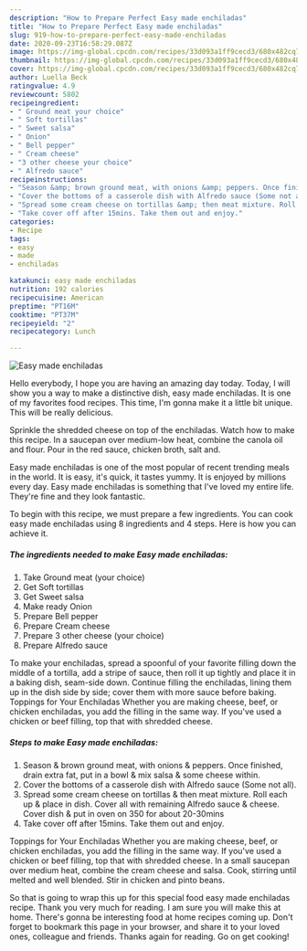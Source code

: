 ```yaml
---
description: "How to Prepare Perfect Easy made enchiladas"
title: "How to Prepare Perfect Easy made enchiladas"
slug: 919-how-to-prepare-perfect-easy-made-enchiladas
date: 2020-09-23T16:58:29.087Z
image: https://img-global.cpcdn.com/recipes/33d093a1ff9cecd3/680x482cq70/easy-made-enchiladas-recipe-main-photo.jpg
thumbnail: https://img-global.cpcdn.com/recipes/33d093a1ff9cecd3/680x482cq70/easy-made-enchiladas-recipe-main-photo.jpg
cover: https://img-global.cpcdn.com/recipes/33d093a1ff9cecd3/680x482cq70/easy-made-enchiladas-recipe-main-photo.jpg
author: Luella Beck
ratingvalue: 4.9
reviewcount: 5802
recipeingredient:
- " Ground meat your choice"
- " Soft tortillas"
- " Sweet salsa"
- " Onion"
- " Bell pepper"
- " Cream cheese"
- "3 other cheese your choice"
- " Alfredo sauce"
recipeinstructions:
- "Season &amp; brown ground meat, with onions &amp; peppers. Once finished, drain extra fat, put in a bowl &amp; mix salsa &amp; some cheese within."
- "Cover the bottoms of a casserole dish with Alfredo sauce (Some not all)."
- "Spread some cream cheese on tortillas &amp; then meat mixture. Roll each up &amp; place in dish. Cover all with remaining Alfredo sauce &amp; cheese. Cover dish &amp; put in oven on 350 for about 20-30mins"
- "Take cover off after 15mins. Take them out and enjoy."
categories:
- Recipe
tags:
- easy
- made
- enchiladas

katakunci: easy made enchiladas 
nutrition: 192 calories
recipecuisine: American
preptime: "PT16M"
cooktime: "PT37M"
recipeyield: "2"
recipecategory: Lunch

---
```



![Easy made enchiladas](https://img-global.cpcdn.com/recipes/33d093a1ff9cecd3/680x482cq70/easy-made-enchiladas-recipe-main-photo.jpg)

Hello everybody, I hope you are having an amazing day today. Today, I will show you a way to make a distinctive dish, easy made enchiladas. It is one of my favorites food recipes. This time, I'm gonna make it a little bit unique. This will be really delicious.

Sprinkle the shredded cheese on top of the enchiladas. Watch how to make this recipe. In a saucepan over medium-low heat, combine the canola oil and flour. Pour in the red sauce, chicken broth, salt and.

Easy made enchiladas is one of the most popular of recent trending meals in the world. It is easy, it's quick, it tastes yummy. It is enjoyed by millions every day. Easy made enchiladas is something that I've loved my entire life. They're fine and they look fantastic.


To begin with this recipe, we must prepare a few ingredients. You can cook easy made enchiladas using 8 ingredients and 4 steps. Here is how you can achieve it.

<!--inarticleads1-->

##### The ingredients needed to make Easy made enchiladas:

1. Take  Ground meat (your choice)
1. Get  Soft tortillas
1. Get  Sweet salsa
1. Make ready  Onion
1. Prepare  Bell pepper
1. Prepare  Cream cheese
1. Prepare 3 other cheese (your choice)
1. Prepare  Alfredo sauce


To make your enchiladas, spread a spoonful of your favorite filling down the middle of a tortilla, add a stripe of sauce, then roll it up tightly and place it in a baking dish, seam-side down. Continue filling the enchiladas, lining them up in the dish side by side; cover them with more sauce before baking. Toppings for Your Enchiladas Whether you are making cheese, beef, or chicken enchiladas, you add the filling in the same way. If you&#39;ve used a chicken or beef filling, top that with shredded cheese. 

<!--inarticleads2-->

##### Steps to make Easy made enchiladas:

1. Season &amp; brown ground meat, with onions &amp; peppers. Once finished, drain extra fat, put in a bowl &amp; mix salsa &amp; some cheese within.
1. Cover the bottoms of a casserole dish with Alfredo sauce (Some not all).
1. Spread some cream cheese on tortillas &amp; then meat mixture. Roll each up &amp; place in dish. Cover all with remaining Alfredo sauce &amp; cheese. Cover dish &amp; put in oven on 350 for about 20-30mins
1. Take cover off after 15mins. Take them out and enjoy.


Toppings for Your Enchiladas Whether you are making cheese, beef, or chicken enchiladas, you add the filling in the same way. If you&#39;ve used a chicken or beef filling, top that with shredded cheese. In a small saucepan over medium heat, combine the cream cheese and salsa. Cook, stirring until melted and well blended. Stir in chicken and pinto beans. 

So that is going to wrap this up for this special food easy made enchiladas recipe. Thank you very much for reading. I am sure you will make this at home. There's gonna be interesting food at home recipes coming up. Don't forget to bookmark this page in your browser, and share it to your loved ones, colleague and friends. Thanks again for reading. Go on get cooking!
